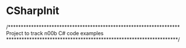 # CSharpInit

/*******************************************************************
Project to track n00b C# code examples
*******************************************************************/
